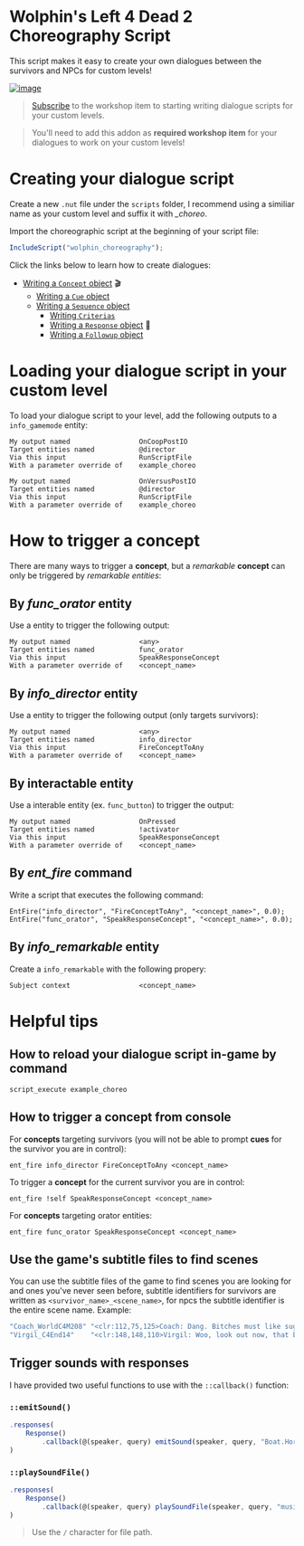 # Wolphin's Left 4 Dead 2 Choreography Script

This script makes it easy to create your own dialogues between the survivors and NPCs for custom levels!

[![image](https://steamuserimages-a.akamaihd.net/ugc/1750180860340150359/F48B3520F51B0FB714B7E9F6126E3DD56B5C799B/)](https://steamcommunity.com/workshop/filedetails/?id=2382842747)

> [Subscribe](https://steamcommunity.com/workshop/filedetails/?id=2382842747) to the workshop item to starting writing dialogue scripts for your custom levels.

> You'll need to add this addon as **required workshop item** for your dialogues to work on your custom levels!

# Creating your dialogue script

Create a new `.nut` file under the `scripts` folder, I recommend using a similiar name as your custom level and suffix it with *_choreo*.

Import the choreographic script at the beginning of your script file:

```javascript
IncludeScript("wolphin_choreography");
```

Click the links below to learn how to create dialogues:

* [Writing a `Concept` object](documentation/concept.md) 🎬
    * [Writing a `Cue` object](documentation/cue.md)
    * [Writing a `Sequence` object](documentation/sequence.md)
        * [Writing `Criterias`](documentation/criterias.md)
        * [Writing a `Response` object](documentation/response.md) 📣
        * [Writing a `Followup` object](documentation/followup.md)

# Loading your dialogue script in your custom level

To load your dialogue script to your level, add the following outputs to a `info_gamemode` entity:

```
My output named                 OnCoopPostIO
Target entities named           @director
Via this input                  RunScriptFile
With a parameter override of    example_choreo
```

```
My output named                 OnVersusPostIO
Target entities named           @director
Via this input                  RunScriptFile
With a parameter override of    example_choreo
```

# How to trigger a **concept**

There are many ways to trigger a **concept**, but a *remarkable* **concept** can only be triggered by *remarkable entities*:

## **By *func_orator* entity**

Use a entity to trigger the following output:

```
My output named                 <any>
Target entities named           func_orator
Via this input                  SpeakResponseConcept
With a parameter override of    <concept_name>
```

## **By *info_director* entity**

Use a entity to trigger the following output (only targets survivors):

```
My output named                 <any>
Target entities named           info_director
Via this input                  FireConceptToAny
With a parameter override of    <concept_name>
```

## **By interactable entity**

Use a interable entity (ex. `func_button`) to trigger the output:

```
My output named                 OnPressed
Target entities named           !activator
Via this input                  SpeakResponseConcept
With a parameter override of    <concept_name>
```

## **By *ent_fire* command**

Write a script that executes the following command:

```
EntFire("info_director", "FireConceptToAny", "<concept_name>", 0.0);
EntFire("func_orator", "SpeakResponseConcept", "<concept_name>", 0.0);
```

## **By *info_remarkable* entity**

Create a `info_remarkable` with the following propery:

```
Subject context                 <concept_name>
```

# Helpful tips

## **How to reload your dialogue script in-game by command**

```
script_execute example_choreo
```

## **How to trigger a concept from console**

For **concepts** targeting survivors (you will not be able to prompt **cues** for the survivor you are in control):
```
ent_fire info_director FireConceptToAny <concept_name>
```

To trigger a **concept** for the current survivor you are in control:
```
ent_fire !self SpeakResponseConcept <concept_name>
```

For **concepts** targeting orator entities:
```
ent_fire func_orator SpeakResponseConcept <concept_name>
```

## **Use the game's subtitle files to find scenes**

You can use the subtitle files of the game to find scenes you are looking for and ones you've never seen before, subtitle identifiers for survivors are written as `<survivor_name>_<scene_name>`, for npcs the subtitle identifier is the entire scene name. Example:

```javascript
"Coach_WorldC4M208"	"<clr:112,75,125>Coach: Dang. Bitches must like sugar." // "WorldC4M208" is the scene name
"Virgil_C4End14"	"<clr:148,148,110>Virgil: Woo, look out now, that big fella, there!" // "Virgil_C4End14" is the scene name
```

## **Trigger sounds with responses**

I have provided two useful functions to use with the `::callback()` function:

### **`::emitSound()`**

```javascript
.responses(
    Response()
        .callback(@(speaker, query) emitSound(speaker, query, "Boat.Horn"))
)
```

### **`::playSoundFile()`**

```javascript
.responses(
    Response()
        .callback(@(speaker, query) playSoundFile(speaker, query, "music/bacteria/boomerbacteria.wav", 1.0))
)
```

> Use the `/` character for file path.